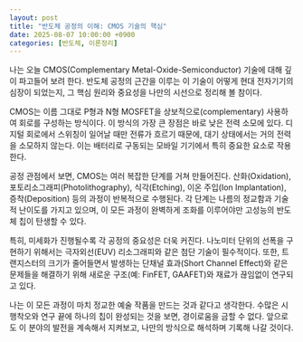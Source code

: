 ```yaml
---
layout: post
title: "반도체 공정의 이해: CMOS 기술의 핵심"
date: 2025-08-07 10:00:00 +0900
categories: [반도체, 이론정리]
---
```


나는 오늘 CMOS(Complementary Metal-Oxide-Semiconductor) 기술에 대해 깊이 파고들어 보려 한다. 반도체 공정의 근간을 이루는 이 기술이 어떻게 현대 전자기기의 심장이 되었는지, 그 핵심 원리와 중요성을 나만의 시선으로 정리해 볼 참이다.

CMOS는 이름 그대로 P형과 N형 MOSFET을 상보적으로(complementary) 사용하여 회로를 구성하는 방식이다. 이 방식의 가장 큰 장점은 바로 낮은 전력 소모에 있다. 디지털 회로에서 스위칭이 일어날 때만 전류가 흐르기 때문에, 대기 상태에서는 거의 전력을 소모하지 않는다. 이는 배터리로 구동되는 모바일 기기에서 특히 중요한 요소로 작용한다.

공정 관점에서 보면, CMOS는 여러 복잡한 단계를 거쳐 만들어진다. 산화(Oxidation), 포토리소그래피(Photolithography), 식각(Etching), 이온 주입(Ion Implantation), 증착(Deposition) 등의 과정이 반복적으로 수행된다. 각 단계는 나름의 정교함과 기술적 난이도를 가지고 있으며, 이 모든 과정이 완벽하게 조화를 이루어야만 고성능의 반도체 칩이 탄생할 수 있다.

특히, 미세화가 진행될수록 각 공정의 중요성은 더욱 커진다. 나노미터 단위의 선폭을 구현하기 위해서는 극자외선(EUV) 리소그래피와 같은 첨단 기술이 필수적이다. 또한, 트랜지스터의 크기가 줄어들면서 발생하는 단채널 효과(Short Channel Effect)와 같은 문제들을 해결하기 위해 새로운 구조(예: FinFET, GAAFET)와 재료가 끊임없이 연구되고 있다.

나는 이 모든 과정이 마치 정교한 예술 작품을 만드는 것과 같다고 생각한다. 수많은 시행착오와 연구 끝에 하나의 칩이 완성되는 것을 보면, 경이로움을 금할 수 없다. 앞으로도 이 분야의 발전을 계속해서 지켜보고, 나만의 방식으로 해석하며 기록해 나갈 것이다.
